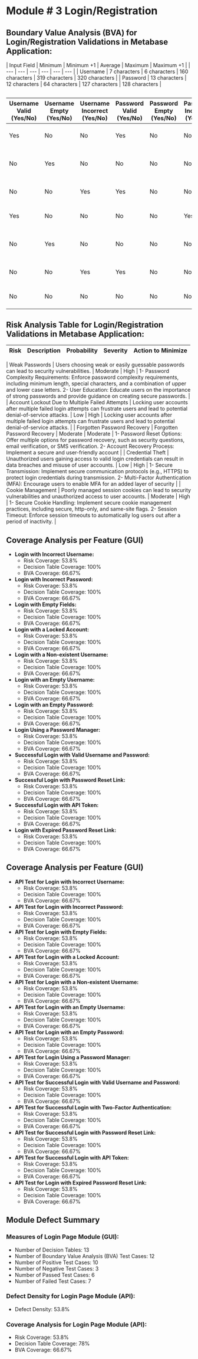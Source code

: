 # Module # 3 Login/Registration

## **Boundary Value Analysis (BVA)** for Login/Registration Validations in Metabase Application:

|  Input Field
   | Minimum  | Minimum +1  |    Average  |    Maximum  | Maximum +1 |
| --- | --- | --- | --- | --- | --- |
| 
  Username
   | 
  7   characters
   | 
  6 characters
   | 
  160 characters
   | 
  319 characters
   | 
 320 characters
   |
| 
  Password
   | 
  13 characters
   | 
  12 characters
   | 
  64 characters
   | 
  127 characters
   | 
 128 characters
   |

## 

| Username Valid (Yes/No) | Username Empty (Yes/No) | Username Incorrect (Yes/No) | Password Valid (Yes/No) | Password Empty (Yes/No) | Password Incorrect (Yes/No) | Account Locked (Yes/No) | Action |
| --- | --- | --- | --- | --- | --- | --- | --- |
| Yes | No | No | Yes | No | No | No | Proceed to Home Page |
| No | Yes | No | No | No | No | No | Display "Username is required” |
| No | No | Yes | Yes | No | No | No | Display "Invalid Username” |
| Yes | No | No | No | No | Yes | No | Display "Invalid Password” |
| No | Yes | No | No | No | No | No | Display "Password is required” |
| No | No | Yes | Yes | No | No | No | Display "Invalid Username” |
| No | No | No | No | No | No | Yes | Display "Account is locked” |

## **Risk Analysis Table** for Login/Registration Validations in Metabase Application:

|         Risk |     Description |    Probability |    Severity |                               Action to Minimize |
| --- | --- | --- | --- | --- |
| 
  Weak Passwords
   | Users choosing weak or easily guessable passwords can lead to security vulnerabilities. | Moderate | High | 1- Password Complexity Requirements: Enforce password complexity requirements, including minimum length, special characters, and a combination of upper and lower case letters. 2- User Education: Educate users on the importance of strong passwords and provide guidance on creating secure passwords. |
| Account Lockout Due to Multiple Failed Attempts | Locking user accounts after multiple failed login attempts can frustrate users and lead to potential denial-of-service attacks. | Low | High | Locking user accounts after multiple failed login attempts can frustrate users and lead to potential denial-of-service attacks. |
| Forgotten Password Recovery | Forgotten Password Recovery | Moderate | Moderate | 1- Password Reset Options: Offer multiple options for password recovery, such as security questions, email verification, or SMS verification. 2- Account Recovery Process: Implement a secure and user-friendly account |
| 
  Credential Theft
   | Unauthorized users gaining access to valid login credentials can result in data breaches and misuse of user accounts. | Low | High | 1- Secure Transmission: Implement secure communication protocols (e.g., HTTPS) to protect login credentials during transmission. 2- Multi-Factor Authentication (MFA): Encourage users to enable MFA for an added layer of security |
| Cookie Management | Poorly managed session cookies can lead to security vulnerabilities and unauthorized access to user accounts. | Moderate | High | 1- Secure Cookie Handling: Implement secure cookie management practices, including secure, http-only, and same-site flags. 2- Session Timeout: Enforce session timeouts to automatically log users out after a period of inactivity. |

## **Coverage Analysis per Feature (GUI)**

- **Login with Incorrect Username:**
    - Risk Coverage: 53.8%
    - Decision Table Coverage: 100%
    - BVA Coverage: 66.67%
- **Login with Incorrect Password:**
    - Risk Coverage: 53.8%
    - Decision Table Coverage: 100%
    - BVA Coverage: 66.67%
- **Login with Empty Fields:**
    - Risk Coverage: 53.8%
    - Decision Table Coverage: 100%
    - BVA Coverage: 66.67%
- **Login with a Locked Account:**
    - Risk Coverage: 53.8%
    - Decision Table Coverage: 100%
    - BVA Coverage: 66.67%
- **Login with a Non-existent Username:**
    - Risk Coverage: 53.8%
    - Decision Table Coverage: 100%
    - BVA Coverage: 66.67%
- **Login with an Empty Username:**
    - Risk Coverage: 53.8%
    - Decision Table Coverage: 100%
    - BVA Coverage: 66.67%
- **Login with an Empty Password:**
    - Risk Coverage: 53.8%
    - Decision Table Coverage: 100%
    - BVA Coverage: 66.67%
- **Login Using a Password Manager:**
    - Risk Coverage: 53.8%
    - Decision Table Coverage: 100%
    - BVA Coverage: 66.67%
- **Successful Login with Valid Username and Password:**
    - Risk Coverage: 53.8%
    - Decision Table Coverage: 100%
    - BVA Coverage: 66.67%
- **Successful Login with Password Reset Link:**
    - Risk Coverage: 53.8%
    - Decision Table Coverage: 100%
    - BVA Coverage: 66.67%
- **Successful Login with API Token:**
    - Risk Coverage: 53.8%
    - Decision Table Coverage: 100%
    - BVA Coverage: 66.67%
- **Login with Expired Password Reset Link:**
    - Risk Coverage: 53.8%
    - Decision Table Coverage: 100%
    - BVA Coverage: 66.67%
    

## **Coverage Analysis per Feature (GUI)**

- **API Test for Login with Incorrect Username:**
    - Risk Coverage: 53.8%
    - Decision Table Coverage: 100%
    - BVA Coverage: 66.67%
- **API Test for Login with Incorrect Password:**
    - Risk Coverage: 53.8%
    - Decision Table Coverage: 100%
    - BVA Coverage: 66.67%
- **API Test for Login with Empty Fields:**
    - Risk Coverage: 53.8%
    - Decision Table Coverage: 100%
    - BVA Coverage: 66.67%
- **API Test for Login with a Locked Account:**
    - Risk Coverage: 53.8%
    - Decision Table Coverage: 100%
    - BVA Coverage: 66.67%
- **API Test for Login with a Non-existent Username:**
    - Risk Coverage: 53.8%
    - Decision Table Coverage: 100%
    - BVA Coverage: 66.67%
- **API Test for Login with an Empty Username:**
    - Risk Coverage: 53.8%
    - Decision Table Coverage: 100%
    - BVA Coverage: 66.67%
- **API Test for Login with an Empty Password:**
    - Risk Coverage: 53.8%
    - Decision Table Coverage: 100%
    - BVA Coverage: 66.67%
- **API Test for Login Using a Password Manager:**
    - Risk Coverage: 53.8%
    - Decision Table Coverage: 100%
    - BVA Coverage: 66.67%
- **API Test for Successful Login with Valid Username and Password:**
    - Risk Coverage: 53.8%
    - Decision Table Coverage: 100%
    - BVA Coverage: 66.67%
- **API Test for Successful Login with Two-Factor Authentication:**
    - Risk Coverage: 53.8%
    - Decision Table Coverage: 100%
    - BVA Coverage: 66.67%
- **API Test for Successful Login with Password Reset Link:**
    - Risk Coverage: 53.8%
    - Decision Table Coverage: 100%
    - BVA Coverage: 66.67%
- **API Test for Successful Login with API Token:**
    - Risk Coverage: 53.8%
    - Decision Table Coverage: 100%
    - BVA Coverage: 66.67%
- **API Test for Login with Expired Password Reset Link:**
    - Risk Coverage: 53.8%
    - Decision Table Coverage: 100%
    - BVA Coverage: 66.67%

## **Module Defect Summary**

### **Measures of Login Page Module (GUI):**

- Number of Decision Tables: 13
- Number of Boundary Value Analysis (BVA) Test Cases: 12
- Number of Positive Test Cases: 10
- Number of Negative Test Cases: 3
- Number of Passed Test Cases: 6
- Number of Failed Test Cases: 7

### **Defect Density for Login Page Module (API):**

- Defect Density: 53.8%

### **Coverage Analysis for Login Page Module (API):**

- Risk Coverage: 53.8%
- Decision Table Coverage: 78%
- BVA Coverage: 66.67%